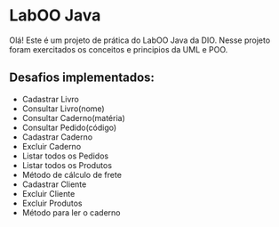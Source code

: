 # LabOO Java

Olá! Este é um projeto de prática do LabOO Java da DIO. Nesse projeto foram exercitados os conceitos e principios da UML e POO.

## Desafios implementados:
- Cadastrar Livro
- Consultar Livro(nome)
- Consultar Caderno(matéria)
- Consultar Pedido(código)
- Cadastrar Caderno
- Excluir Caderno
- Listar todos os Pedidos
- Listar todos os Produtos
- Método de cálculo de frete
- Cadastrar  Cliente
- Excluir Cliente
- Excluir Produtos
- Método para ler o caderno
